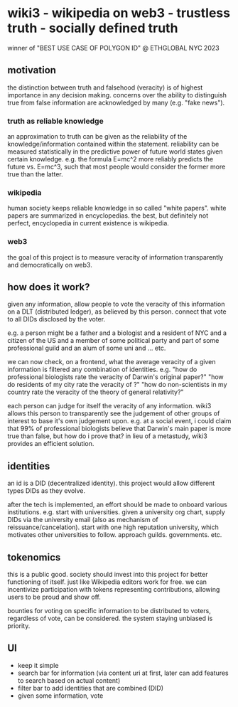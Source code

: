 # wiki3 - wikipedia on web3 - trustless truth - socially defined truth

winner of "BEST USE CASE OF POLYGON ID" @ ETHGLOBAL NYC 2023

## motivation

the distinction between truth and falsehood (veracity) is of highest importance in any decision making. concerns over the ability to distinguish true from false information are acknowledged by many (e.g. "fake news").

### truth as reliable knowledge

an approximation to truth can be given as the reliability of the knowledge/information contained within the statement. reliability can be measured statistically in the predictive power of future world states given certain knowledge. e.g. the formula E=mc^2 more reliably predicts the future vs. E=mc^3, such that most people would consider the former more true than the latter.

### wikipedia

human society keeps reliable knowledge in so called "white papers". white papers are summarized in encyclopedias. the best, but definitely not perfect, encyclopedia in current existence is wikipedia.

### web3

the goal of this project is to measure veracity of information transparently and democratically on web3.

## how does it work?

given any information, allow people to vote the veracity of this information on a DLT (distributed ledger), as believed by this person. connect that vote to all DIDs disclosed by the voter.

e.g. a person might be a father and a biologist and a resident of NYC and a citizen of the US and a member of some political party and part of some professional guild and an alum of some uni and ... etc.

we can now check, on a frontend, what the average veracity of a given information is filtered any combination of  identities.
e.g.
"how do professional biologists rate the veracity of Darwin's original paper?"
"how do residents of my city rate the veracity of <some specific tweet>?"
"how do non-scientists in my country rate the veracity of the theory of general relativity?"

each person can judge for itself the veracity of any information. wiki3 allows this person to transparently see the judgement of other groups of interest to base it's own judgement upon. e.g. at a social event, i could claim that 99% of professional biologists believe that Darwin's main paper is more true than false, but how do i prove that? in lieu of a metastudy, wiki3 provides an efficient solution.

## identities

an id is a DID (decentralized identity).
this project would allow different types DIDs as they evolve.

after the tech is implemented, an effort should be made to onboard various institutions. e.g. start with universities. given a university org chart, supply DIDs via the university email (also as mechanism of reissuance/cancelation). start with one high reputation university, which motivates other universities to follow. approach guilds. governments. etc.

## tokenomics

this is a public good. society should invest into this project for better functioning of itself. just like Wikipedia editors work for free.
we can incentivize participation with tokens representing contributions, allowing users to be proud and show off.

bounties for voting on specific information to be distributed to voters, regardless of vote, can be considered. the system staying unbiased is priority.

## UI

- keep it simple
- search bar for information (via content uri at first, later can add features to search based on actual content)
- filter bar to add identities that are combined (DID)
- given some information, vote
